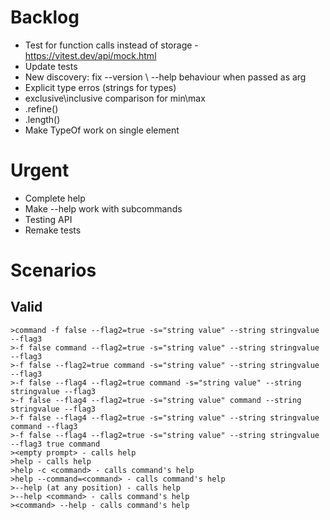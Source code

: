  # Backlog

 - Test for function calls instead of storage - https://vitest.dev/api/mock.html
 - Update tests
 - New discovery: fix --version \ --help behaviour when passed as arg
 - Explicit type erros (strings for types)
 - exclusive\inclusive comparison for min\max
 - .refine()
 - .length()
 - Make TypeOf work on single element 

 # Urgent
 - Complete help 
 - Make --help work with subcommands
 - Testing API
 - Remake tests

 # Scenarios

 ## Valid

    >command -f false --flag2=true -s="string value" --string stringvalue --flag3
    >-f false command --flag2=true -s="string value" --string stringvalue --flag3
    >-f false --flag2=true command -s="string value" --string stringvalue --flag3
    >-f false --flag4 --flag2=true command -s="string value" --string stringvalue --flag3
    >-f false --flag4 --flag2=true -s="string value" command --string stringvalue --flag3
    >-f false --flag4 --flag2=true -s="string value" --string stringvalue command --flag3
    >-f false --flag4 --flag2=true -s="string value" --string stringvalue --flag3 true command
    ><empty prompt> - calls help
    >help - calls help
    >help -c <command> - calls command's help
    >help --command=<command> - calls command's help
    >--help (at any position) - calls help
    >--help <command> - calls command's help
    ><command> --help - calls command's help